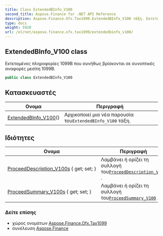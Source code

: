 ```yaml
---
title: Class ExtendedBInfo_V100
second_title: Aspose.Finance for .NET API Reference
description: Aspose.Finance.Ofx.Tax1099.ExtendedBInfo_V100 τάξη. Εκτεταμένες πληροφορίες 1099B που συνήθως βρίσκονται σε συνοπτικές αναφορές μεσίτη 1099B.
type: docs
weight: 5920
url: /el/net/aspose.finance.ofx.tax1099/extendedbinfo_v100/
---
```

## ExtendedBInfo_V100 class

Εκτεταμένες πληροφορίες 1099B που συνήθως βρίσκονται σε συνοπτικές αναφορές μεσίτη 1099B.

```csharp
public class ExtendedBInfo_V100
```

## Κατασκευαστές

| Ονομα | Περιγραφή |
| --- | --- |
| [ExtendedBInfo_V100](extendedbinfo_v100/)() | Αρχικοποιεί μια νέα παρουσία του`ExtendedBInfo_V100` τάξη. |

## Ιδιότητες

| Ονομα | Περιγραφή |
| --- | --- |
| [ProceedDescription_V100s](../../aspose.finance.ofx.tax1099/extendedbinfo_v100/proceeddescription_v100s/) { get; set; } | Λαμβάνει ή ορίζει τη συλλογή του[`ProceedDescription_V100`](../proceeddescription_v100/) . |
| [ProceedSummary_V100s](../../aspose.finance.ofx.tax1099/extendedbinfo_v100/proceedsummary_v100s/) { get; set; } | Λαμβάνει ή ορίζει τη συλλογή του[`ProceedSummary_V100`](../proceedsummary_v100/) . |

### Δείτε επίσης

* χώρος ονομάτων [Aspose.Finance.Ofx.Tax1099](../../aspose.finance.ofx.tax1099/)
* συνέλευση [Aspose.Finance](../../)



